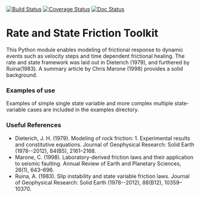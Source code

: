 [![Build Status](https://travis-ci.org/jrleeman/rsfmodel.svg?branch=master)](https://travis-ci.org/jrleeman/rsfmodel)
[![Coverage Status](https://coveralls.io/repos/jrleeman/rsfmodel/badge.svg?branch=master&service=github)](https://coveralls.io/github/jrleeman/rsfmodel?branch=master)
[![Doc Status](https://readthedocs.org/projects/rsfmodel/badge/)](http://rsfmodel.readthedocs.org)

# Rate and State Friction Toolkit

This Python module enables modeling of frictional response to dynamic events
such as velocity steps and time dependent frictional healing. The rate and
state framework was laid out in Dieterich (1979), and furthered by Ruina(1983).
A summary article by Chris Marone (1998) provides a solid background.


### Examples of use

Examples of simple single state variable and more complex multiple state-variable
cases are included in the examples directory.

### Useful References
- Dieterich, J. H. (1979). Modeling of rock friction: 1. Experimental results and constitutive equations. Journal of Geophysical Research: Solid Earth (1978--2012), 84(B5), 2161–2168.
- Marone, C. (1998). Laboratory-derived friction laws and their application to seismic faulting. Annual Review of Earth and Planetary Sciences, 26(1), 643–696.
- Ruina, A. (1983). Slip instability and state variable friction laws. Journal of Geophysical Research: Solid Earth (1978--2012), 88(B12), 10359–10370.
